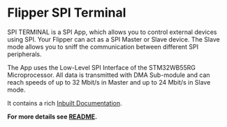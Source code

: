 # Flipper SPI Terminal

SPI TERMINAL is a SPI App, which allows you to control external devices using SPI. Your Flipper can act as a SPI Master or Slave device. The Slave mode allows you to sniff the communication between different SPI peripherals.

The App uses the Low-Level SPI Interface of the STM32WB55RG Microprocessor. All data is transmitted with DMA Sub-module and can reach speeds of up to 32 Mbit/s in Master and up to 24 Mbit/s in Slave mode.

It contains a rich [Inbuilt Documentation](https://github.com/janwiesemann/flipper-spi-terminal/blob/master/README.MD#inbuilt-documentation).

**For more details see [README](https://github.com/janwiesemann/flipper-spi-terminal/blob/master/README.MD).**
